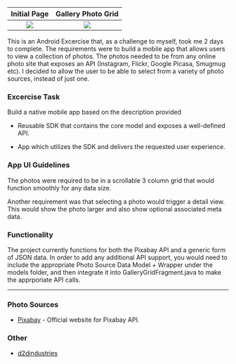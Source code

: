 Initial Page                      |  Gallery Photo Grid
:--------------------------------:|:--------------------------------:
![](https://www.dropbox.com/s/e8o6hqi56875gai/Screenshot_2017-01-23-10-25-26.png?raw=1)  |  ![](https://www.dropbox.com/s/t8gl64d454odl6g/Screenshot_2017-01-23-10-25-52.png?raw=1)


This is an Android Excercise that, as a challenge to myself, took me 2 days to complete. The requirements were to build a mobile app that allows users to view a
collection of photos. The photos needed to be from any online photo site that exposes an API (Instagram, Flickr, Google Picasa, Smugmug etc). I decided to allow the user to be able to select from a variety of photo sources, instead of just one.

### Excercise Task

Build a native mobile app based on the description provided

- Reusable SDK that contains the core model and exposes a well-defined API.

- App which utilizes the SDK and delivers the requested user experience.

### App UI Guidelines

The photos were required to be in a scrollable 3 column grid that would function smoothly for any data size.

Another requirement was that selecting a photo would trigger a detail view. This would show the photo larger and also show optional associated meta data.

### Functionality

The project currently functions for both the Pixabay API and a generic form of JSON data. In order to add any additional API support, you would need to include the appropriate Photo Source Data Model + Wrapper under the models folder, and then integrate it into GalleryGridFragment.java to make the apprporiate API calls.

***

### Photo Sources

- [Pixabay](https://pixabay.com/) - Official website for Pixabay API.

### Other

- [d2dindustries](https://d2dindustries.rocks/)
